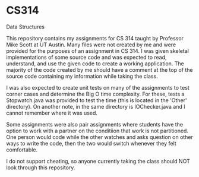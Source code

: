 # CS314
Data Structures

This repository contains my assignments for CS 314 taught by Professor Mike Scott at UT Austin.
Many files were not created by me and were provided for the purposes of an assignment in CS 314.
I was given skeletal implementations of some source code and was expected to read, understand, and use the given code to create a working application.
The majority of the code created by me should have a comment at the top of the source code containing my information while taking the class.
 
I was also expected to create unit tests on many of the assignments to test corner cases and determine the Big O time complexity. For these, tests a Stopwatch.java was provided to test the time (this is located in the 'Other' directory). On another note, in the same directory is IOChecker.java and I cannot remember where it was used.

Some assignments were also pair assignments where students have the option to work with a partner on the conditiion that work is not partitioned. One person would code while the other watches and asks question on other ways to write the code, then the two would switch whenever they felt comfortable.



I do not support cheating, so anyone currently taking the class should NOT look through this repository.
